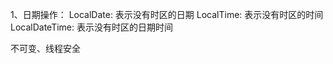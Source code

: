 1、日期操作：
 LocalDate: 表示没有时区的日期
 LocalTime: 表示没有时区的时间
 LocalDateTime: 表示没有时区的日期时间
 
 不可变、线程安全
  
              
             